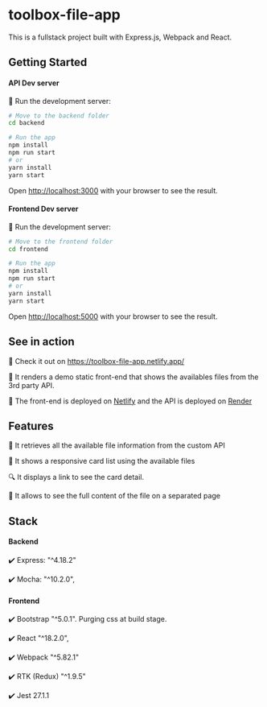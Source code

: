 # toolbox-file-app

This is a fullstack project built with Express.js, Webpack and React.

## Getting Started

#### API Dev server

:lion: Run the development server:

```bash
# Move to the backend folder
cd backend

# Run the app
npm install
npm run start
# or
yarn install
yarn start
```

Open [http://localhost:3000](http://localhost:3000) with your browser to see the result.

#### Frontend Dev server

:lion: Run the development server:

```bash
# Move to the frontend folder
cd frontend

# Run the app
npm install
npm run start
# or
yarn install
yarn start
```

Open [http://localhost:5000](http://localhost:5000) with your browser to see the result.

## See in action

:rocket: Check it out on https://toolbox-file-app.netlify.app/

:round_pushpin: It renders a demo static front-end that shows the availables files from the 3rd party API.

:round_pushpin: The front-end is deployed on [Netlify](https://www.netlify.com/) and the API is deployed on [Render](https://render.com/)

## Features

:newspaper: It retrieves all the available file information from the custom API

:newspaper: It shows a responsive card list using the available files

:mag: It displays a link to see the card detail.

:ticket: It allows to see the full content of the file on a separated page

## Stack

#### Backend

:heavy_check_mark: Express: "^4.18.2"

:heavy_check_mark: Mocha: "^10.2.0",

#### Frontend

:heavy_check_mark: Bootstrap "^5.0.1". Purging css at build stage.

:heavy_check_mark: React "^18.2.0",

:heavy_check_mark: Webpack "^5.82.1"

:heavy_check_mark: RTK (Redux) "^1.9.5"

:heavy_check_mark: Jest 27.1.1

